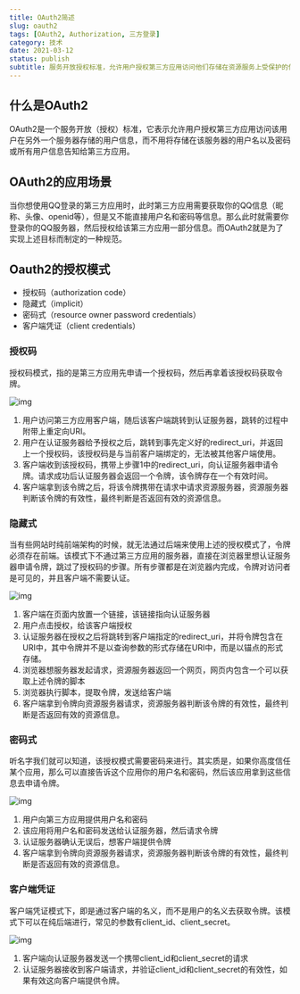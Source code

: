 ```yaml
---
title: OAuth2简述
slug: oauth2
tags: [OAuth2, Authorization, 三方登录]
category: 技术
date: 2021-03-12
status: publish
subtitle: 服务开放授权标准，允许用户授权第三方应用访问他们存储在资源服务上受保护的信息，而不需要将用户名和密码提供给第三方应用。
---
```

## 什么是OAuth2

OAuth2是一个服务开放（授权）标准，它表示允许用户授权第三方应用访问该用户在另外一个服务器存储的用户信息，而不用将存储在该服务器的用户名以及密码或所有用户信息告知给第三方应用。

## OAuth2的应用场景

当你想使用QQ登录的第三方应用时，此时第三方应用需要获取你的QQ信息（昵称、头像、openid等），但是又不能直接用户名和密码等信息。那么此时就需要你登录你的QQ服务器，然后授权给该第三方应用一部分信息。而OAuth2就是为了实现上述目标而制定的一种规范。

## Oauth2的授权模式

- 授权码（authorization code）
- 隐藏式（implicit）
- 密码式（resource owner password credentials）
- 客户端凭证（client credentials）

### 授权码

授权码模式，指的是第三方应用先申请一个授权码，然后再拿着该授权码获取令牌。



![img](https://static.19961002.xyz/img/2022/v2-ba94a5f1e17b74e8cb8176620997ac27_720w_20210312134440865081.jpg)

1. 用户访问第三方应用客户端，随后该客户端跳转到认证服务器，跳转的过程中附带上重定向URI。
2. 用户在认证服务器给予授权之后，跳转到事先定义好的redirect_uri，并返回上一个授权码，该授权码是与当前客户端绑定的，无法被其他客户端使用。
3. 客户端收到该授权码，携带上步骤1中的redirect_uri，向认证服务器申请令牌。请求成功后认证服务器会返回一个令牌，该令牌存在一个有效时间。
4. 客户端拿到该令牌之后，将该令牌携带在请求中请求资源服务器，资源服务器判断该令牌的有效性，最终判断是否返回有效的资源信息。

### 隐藏式

当有些网站时纯前端架构的时候，就无法通过后端来使用上述的授权模式了，令牌必须存在前端。该模式下不通过第三方应用的服务器，直接在浏览器里想认证服务器申请令牌，跳过了授权码的步骤。所有步骤都是在浏览器内完成，令牌对访问者是可见的，并且客户端不需要认证。

![img](https://static.19961002.xyz/img/2022/15209061-2d1bb6aa3925ca0d_20210312134459743467.webp)

1. 客户端在页面内放置一个链接，该链接指向认证服务器
2. 用户点击授权，给该客户端授权
3. 认证服务器在授权之后将跳转到客户端指定的redirect_uri，并将令牌包含在URI中，其中令牌并不是以查询参数的形式存储在URI中，而是以锚点的形式存储。
4. 浏览器想服务器发起请求，资源服务器返回一个网页，网页内包含一个可以获取上述令牌的脚本
5. 浏览器执行脚本，提取令牌，发送给客户端
6. 客户端拿到令牌向资源服务器请求，资源服务器判断该令牌的有效性，最终判断是否返回有效的资源信息。

### 密码式

听名字我们就可以知道，该授权模式需要密码来进行。其实质是，如果你高度信任某个应用，那么可以直接告诉这个应用你的用户名和密码，然后该应用拿到这些信息去申请令牌。

![img](https://static.19961002.xyz/img/2022/15209061-38d92855ebb979d1_20210312134513088188.webp)

1. 用户向第三方应用提供用户名和密码
2. 该应用将用户名和密码发送给认证服务器，然后请求令牌
3. 认证服务器确认无误后，想客户端提供令牌
4. 客户端拿到令牌向资源服务器请求，资源服务器判断该令牌的有效性，最终判断是否返回有效的资源信息。

### 客户端凭证

客户端凭证模式下，即是通过客户端的名义，而不是用户的名义去获取令牌。该模式下可以在纯后端进行，常见的参数有client_id、client_secret。

![img](https://static.19961002.xyz/img/2022/15209061-193021c225466558_20210312134535387332.webp)

1. 客户端向认证服务器发送一个携带client_id和client_secret的请求
2. 认证服务器接收到客户端请求，并验证client_id和client_secret的有效性，如果有效这向客户端提供令牌。